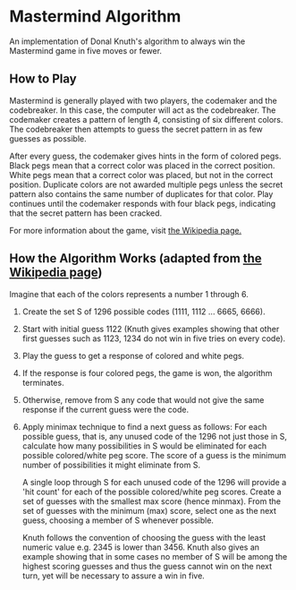 # Mastermind Algorithm
An implementation of Donal Knuth's algorithm to always win the Mastermind game in five moves or fewer.

## How to Play
Mastermind is generally played with two players, the codemaker and the codebreaker. In this case, the computer will act as the codebreaker. The codemaker creates a pattern of length 4, consisting of six different colors. The codebreaker then attempts to guess the secret pattern in as few guesses as possible.

After every guess, the codemaker gives hints in the form of colored pegs. Black pegs mean that a correct color was placed in the correct position. White pegs mean that a correct color was placed, but not in the correct position. Duplicate colors are not awarded multiple pegs unless the secret pattern also contains the same number of duplicates for that color. Play continues until the codemaker responds with four black pegs, indicating that the secret pattern has been cracked.

For more information about the game, visit [the Wikipedia page.](https://en.wikipedia.org/wiki/Mastermind_(board_game))

## How the Algorithm Works (adapted from [the Wikipedia page](https://en.wikipedia.org/wiki/Mastermind_(board_game)#Worst_case:_Five-guess_algorithm))
Imagine that each of the colors represents a number 1 through 6.

1. Create the set S of 1296 possible codes (1111, 1112 ... 6665, 6666).

2. Start with initial guess 1122 (Knuth gives examples showing that other first guesses such as 1123, 1234 do not win in five tries on every code).

3. Play the guess to get a response of colored and white pegs.

4. If the response is four colored pegs, the game is won, the algorithm terminates.

5. Otherwise, remove from S any code that would not give the same response if the current guess were the code.

6. Apply minimax technique to find a next guess as follows:
For each possible guess, that is, any unused code of the 1296 not just those in S, calculate how many possibilities in S would be eliminated for each possible colored/white peg score. The score of a guess is the minimum number of possibilities it might eliminate from S.

    A single loop through S for each unused code of the 1296 will provide a 'hit count' for each of the possible colored/white peg scores. Create a set of guesses with the smallest max score (hence minmax).
From the set of guesses with the minimum (max) score, select one as the next guess, choosing a member of S whenever possible.

    Knuth follows the convention of choosing the guess with the least numeric value e.g. 2345 is lower than 3456. Knuth also gives an example showing that in some cases no member of S will be among the highest scoring guesses and thus the guess cannot win on the next turn, yet will be necessary to assure a win in five.
